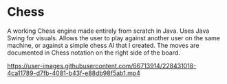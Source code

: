 # Chess
A working Chess engine made entirely from scratch in Java. Uses Java Swing for visuals. Allows the user to play against another user on the same machine, or against a simple chess AI that I created. The moves are documented in Chess notation on the right side of the board.


https://user-images.githubusercontent.com/66713914/228431018-4ca11789-d7fb-4081-b43f-e88db98f5ab1.mp4

